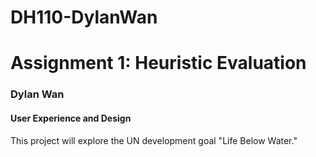 # DH110-DylanWan
# Assignment 1: Heuristic Evaluation 

### Dylan Wan 
#### User Experience and Design

This project will explore the UN development goal "Life Below Water." 

